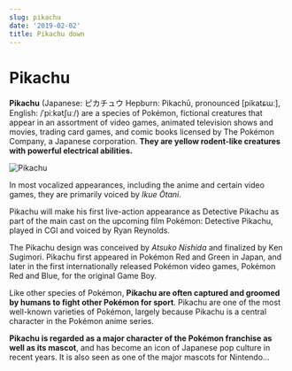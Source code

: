 ```yaml
---
slug: pikachu
date: '2019-02-02'
title: Pikachu down
---
```


# Pikachu

**Pikachu** (Japanese: ピカチュウ Hepburn: Pikachū, pronounced [pikatɕɯː], English: /ˈpiːkətʃuː/) are a species of Pokémon, fictional creatures that appear in an assortment of video games, animated television shows and movies, trading card games, and comic books licensed by The Pokémon Company, a Japanese corporation. **They are yellow rodent-like creatures with powerful electrical abilities.**

![Pikachu](https://upload.wikimedia.org/wikipedia/en/a/a6/Pok%C3%A9mon_Pikachu_art.png)

In most vocalized appearances, including the anime and certain video games, they are primarily voiced by _Ikue Ōtani_.

Pikachu will make his first live-action appearance as Detective Pikachu as part of the main cast on the upcoming film Pokémon: Detective Pikachu, played in CGI and voiced by Ryan Reynolds.

The Pikachu design was conceived by _Atsuko Nishida_ and finalized by Ken Sugimori. Pikachu first appeared in Pokémon Red and Green in Japan, and later in the first internationally released Pokémon video games, Pokémon Red and Blue, for the original Game Boy.

Like other species of Pokémon, **Pikachu are often captured and groomed by humans to fight other Pokémon for sport**. Pikachu are one of the most well-known varieties of Pokémon, largely because Pikachu is a central character in the Pokémon anime series.

**Pikachu is regarded as a major character of the Pokémon franchise as well as its mascot**, and has become an icon of Japanese pop culture in recent years. It is also seen as one of the major mascots for Nintendo...
